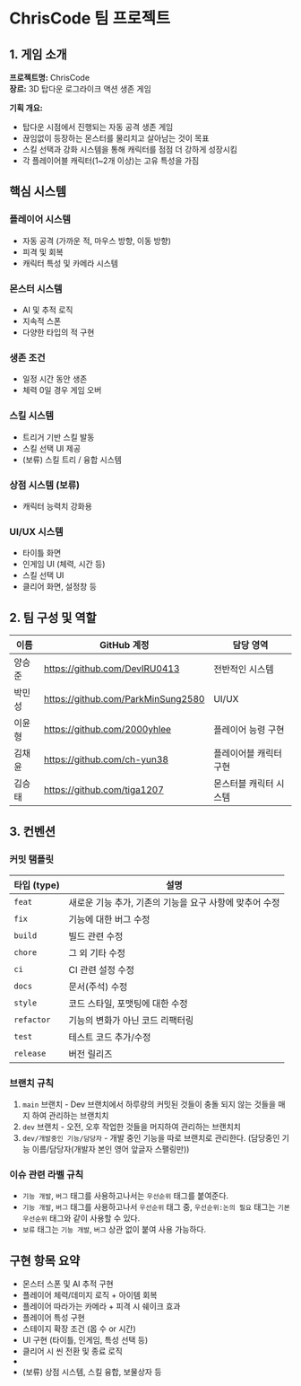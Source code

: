 # ChrisCode 팀 프로젝트 

## 1. 게임 소개

**프로젝트명:** ChrisCode  
**장르:** 3D 탑다운 로그라이크 액션 생존 게임

**기획 개요:**
- 탑다운 시점에서 진행되는 자동 공격 생존 게임
- 끊임없이 등장하는 몬스터를 물리치고 살아남는 것이 목표
- 스킬 선택과 강화 시스템을 통해 캐릭터를 점점 더 강하게 성장시킴
- 각 플레이어블 캐릭터(1~2개 이상)는 고유 특성을 가짐

## 핵심 시스템

### 플레이어 시스템
- 자동 공격 (가까운 적, 마우스 방향, 이동 방향)
- 피격 및 회복
- 캐릭터 특성 및 카메라 시스템

### 몬스터 시스템
- AI 및 추적 로직
- 지속적 스폰
- 다양한 타입의 적 구현

### 생존 조건
- 일정 시간 동안 생존
- 체력 0일 경우 게임 오버

### 스킬 시스템
- 트리거 기반 스킬 발동
- 스킬 선택 UI 제공
- (보류) 스킬 트리 / 융합 시스템

### 상점 시스템 (보류)
- 캐릭터 능력치 강화용

### UI/UX 시스템
- 타이틀 화면
- 인게임 UI (체력, 시간 등)
- 스킬 선택 UI
- 클리어 화면, 설정창 등

## 2. 팀 구성 및 역할

| 이름   | GitHub 계정 | 담당 영역 |
|--------|--------------|------------|
| 양승준 | https://github.com/DevIRU0413 | 전반적인 시스템 |
| 박민성 | https://github.com/ParkMinSung2580 | UI/UX |
| 이윤형 | https://github.com/2000yhlee | 플레이어 능령 구현 |
| 김채윤 | https://github.com/ch-yun38 | 플레이어블 캐릭터 구현 |
| 김승태 | https://github.com/tiga1207 | 몬스터블 캐릭터 시스템 |

## 3. 컨벤션

### 커밋 탬플릿
| 타입 (type) | 설명 |
|-------------|------|
| `feat`      | 새로운 기능 추가, 기존의 기능을 요구 사항에 맞추어 수정 |
| `fix`       | 기능에 대한 버그 수정 |
| `build`     | 빌드 관련 수정 |
| `chore`     | 그 외 기타 수정 |
| `ci`        | CI 관련 설정 수정 |
| `docs`      | 문서(주석) 수정 |
| `style`     | 코드 스타일, 포맷팅에 대한 수정 |
| `refactor`  | 기능의 변화가 아닌 코드 리팩터링 |
| `test`      | 테스트 코드 추가/수정 |
| `release`   | 버전 릴리즈 |

### 브랜치 규칙
1. `main` 브랜치 - Dev 브랜치에서 하루량의 커밋된 것들이 충돌 되지 않는 것들을 매지 하여 관리하는 브랜치치
2. `dev` 브랜치 - 오전, 오후 작업한 것들을 머지하여 관리하는 브랜치치
3. `dev/개발중인 기능/담당자` - 개발 중인 기능을 따로 브랜치로 관리한다. (담당중인 기능 이름/담당자(개발자 본인 영어 앞글자 스팰링만))

### 이슈 관련 라벨 규칙
- `기능 개발`, `버그` 태그를 사용하고나서는 `우선순위` 태그를 붙여준다.
- `기능 개발`, `버그` 태그를 사용하고나서 `우선순위` 태그 중, `우선순위:논의 필요` 태그는 `기본 우선순위` 태그와 같이 사용할 수 있다.
- `보류` 태그는 `기능 개발`, `버그` 상관 없이 붙여 사용 가능하다.

## 구현 항목 요약
- 몬스터 스폰 및 AI 추적 구현
- 플레이어 체력/데미지 로직 + 아이템 회복
- 플레이어 따라가는 카메라 + 피격 시 쉐이크 효과
- 플레이어 특성 구현
- 스테이지 확장 조건 (몹 수 or 시간)
- UI 구현 (타이틀, 인게임, 특성 선택 등)
- 클리어 시 씬 전환 및 종료 로직
- 
- (보류) 상점 시스템, 스킬 융합, 보물상자 등
